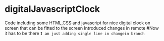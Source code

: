 # digitalJavascriptClock
Code including some HTML,CSS and javascript for nice digital clock on screen that can be fitted to the screen
Introduced changes in remote
#Now it has to be there
``I am just adding single line in changein branch``